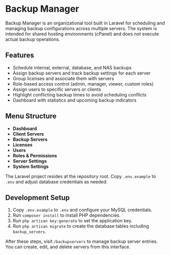 # Backup Manager

Backup Manager is an organizational tool built in Laravel for scheduling and managing backup configurations across multiple servers. The system is intended for shared hosting environments (cPanel) and does not execute actual backup operations.

## Features

- Schedule internal, external, database, and NAS backups
- Assign backup servers and track backup settings for each server
- Group licenses and associate them with servers
- Role-based access control (admin, manager, viewer, custom roles)
- Assign users to specific servers or clients
- Highlight conflicting backup times to avoid scheduling conflicts
- Dashboard with statistics and upcoming backup indicators

## Menu Structure

- **Dashboard**
- **Client Servers**
- **Backup Servers**
- **Licenses**
- **Users**
- **Roles & Permissions**
- **Server Settings**
- **System Settings**

The Laravel project resides at the repository root.
Copy `.env.example` to `.env` and adjust database credentials as needed.

## Development Setup

1. Copy `.env.example` to `.env` and configure your MySQL credentials.
2. Run `composer install` to install PHP dependencies.
3. Run `php artisan key:generate` to set the application key.
4. Run `php artisan migrate` to create the database tables including `backup_servers`.

After these steps, visit `/backupservers` to manage backup server entries. You
can create, edit, and delete servers from this interface.
